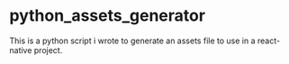 # python_assets_generator
This is a python script i wrote to generate an assets file to use in a react-native project. 
